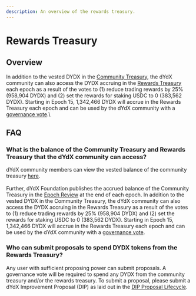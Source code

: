 ```yaml
---
description: An overview of the rewards treasury.
---
```


# Rewards Treasury

## Overview

In addition to the vested DYDX in the [Community Treasury](https://docs.dydx.community/dydx-governance/start-here/community-treasury), the dYdX community can also access the DYDX accruing in the [Rewards Treasury](https://etherscan.io/address/0x639192d54431f8c816368d3fb4107bc168d0e871) each epoch as a result of the votes to (1) reduce trading rewards by 25% (958,904 DYDX) and (2) set the rewards for staking USDC to 0 (383,562 DYDX). Starting in Epoch 15, 1,342,466 DYDX  will accrue in the Rewards Treasury each epoch and can be used by the dYdX community with a [governance vote](https://docs.dydx.community/dydx-governance/voting-and-governance/governance-parameters).\


## FAQ

### What is the balance of the Community Treasury and Rewards Treasury that the dYdX community can access?

dYdX community members can view the vested balance of the community treasury [here](https://dydx.shippooor.xyz/). \
\
Further, dYdX Foundation publishes the accrued balance of the Community Treasury in the [Epoch Review](https://dydx.foundation/blog) at the end of each epoch. In addition to the vested DYDX in the Community Treasury, the dYdX community can also access the DYDX accruing in the Rewards Treasury as a result of the votes to (1) reduce trading rewards by 25% (958,904 DYDX) and (2) set the rewards for staking USDC to 0 (383,562 DYDX). Starting in Epoch 15, 1,342,466 DYDX  will accrue in the Rewards Treasury each epoch and can be used by the dYdX community with a [governance vote](https://docs.dydx.community/dydx-governance/voting-and-governance/governance-parameters).

### Who can submit proposals to spend DYDX tokens from the Rewards Treasury?

Any user with sufficient proposing power can submit proposals. A governance vote will be required to spend any DYDX from the community treasury and/or the rewards treasury. To submit a proposal, please submit a dYdX Improvement Proposal (DIP) as laid out in the [DIP Proposal Lifecycle](voting-and-governance/dip-proposal-lifecycle.md).
